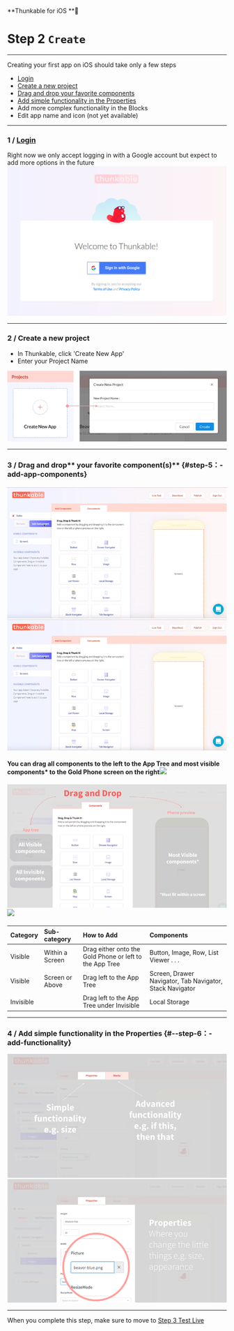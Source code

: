 **Thunkable for iOS **

# Step 2 `Create`

---

Creating your first app on iOS should take only a few steps

* [Login](#1--login-to-thunkable-for-ios)
* [Create a new project](#2--create-a-new-project)
* [Drag and drop your favorite components](#step-5：-add-app-components)
* [Add simple functionality in the Properties](#--step-6：-add-functionality)
* Add more complex functionality in the Blocks
* Edit app name and icon \(not yet available\)

---

### 1 / [Login](https://ios.thunkable.com)

Right now we only accept logging in with a Google account but expect to add more options in the future[![](/assets/login-ios.png)](https://ios.thunkable.com)

---

### 2 / Create a new project

* In Thunkable, click 'Create New App'
* Enter your Project Name

![](/assets/new-project-ios.png)

---

### 3 / Drag and drop** your favorite component\(s\)** {#step-5：-add-app-components}

#### ![](/assets/ios/drag-drop.gif)![](/assets/ios-drag-drop.gif)

#### **You can drag all components to the left to the App Tree and most visible components\* to the Gold Phone screen on the right**![](/assets/drag-drop-fig-1.png)

#### ![](/assets/ios-drag-drop-fig-1.png)![](/assets/drag-drop-fig-1.png)

| Category | Sub-category | How to Add | Components |
| :--- | :--- | :--- | :--- |
| Visible | Within a Screen | Drag either onto the Gold Phone or left to the App Tree | Button, Image, Row, List Viewer . . . |
| Visible | Screen or Above | Drag left to the App Tree | Screen, Drawer Navigator, Tab Navigator, Stack Navigator |
| Invisible |  | Drag left to the App Tree under Invisible | Local Storage |

---

### 4 / Add simple functionality in the Properties {#--step-6：-add-functionality}

![](/assets/ios-create-fig-1.png)![](/assets/ios-create-fig-2.png)

---

When you complete this step, make sure to move to [Step 3 Test Live](/ios/live-test.md)

